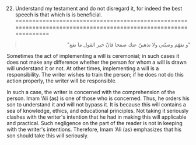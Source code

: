 22)  Understand my testament and do not disregard it, for indeed the best speech is that which is is beneficial.
================================================================================================================

<blockquote dir="rtl">
  <p>
"و تفهّم وصيّتي ولا تذهبنّ عنك صفحا فانّ خير القول ما نفع"
  </p>
</blockquote>

Sometimes the act of implementing a will is ceremonial; in such cases it
does not make any difference whether the person for whom a will is drawn
will understand it or not. At other times, implementing a will is a
responsibility. The writer wishes to train the person; if he does not do
this action properly, the writer will be responsible.

In such a case, the writer is concerned with the comprehension of the
person. Imam ‘Ali (as) is one of those who is concerned. Thus, he orders
his son to understand it and will not bypass it. It is because this will
contains a sea of knowledge, ethics, and educational principles. Not
taking it seriously clashes with the writer's intention that he had in
making this will applicable and practical. Such negligence on the part
of the reader is not in keeping with the writer's intentions. Therefore,
Imam ‘Ali (as) emphasizes that his son should take this will seriously.


